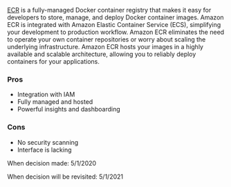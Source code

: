[ECR](https://aws.amazon.com/ecr/) is a fully-managed Docker container registry that makes it easy for developers to store, manage, and deploy Docker container images. Amazon ECR is integrated with Amazon Elastic Container Service (ECS), simplifying your development to production workflow. Amazon ECR eliminates the need to operate your own container repositories or worry about scaling the underlying infrastructure. Amazon ECR hosts your images in a highly available and scalable architecture, allowing you to reliably deploy containers for your applications.

### Pros
* Integration with IAM
* Fully managed and hosted
* Powerful insights and dashboarding

### Cons
* No security scanning
* Interface is lacking

When decision made: 5/1/2020

When decision will be revisited: 5/1/2021